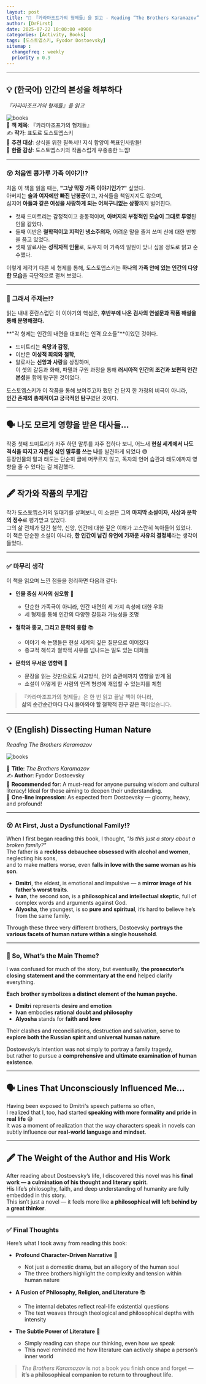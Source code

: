 ```yaml
---
layout: post
title: "📘 『카라마조프가의 형제들』을 읽고 - Reading “The Brothers Karamazov”"
author: [DrFirst]
date: 2025-07-22 10:00:00 +0900
categories: [Activity, Books]
tags: [도스토옙스키, Fyodor Dostoevsky]
sitemap :
  changefreq : weekly
  priority : 0.9
---
```


---

## 💡 (한국어) 인간의 본성을 해부하다  
_『카라마조프가의 형제들』을 읽고_

![books](https://github.com/user-attachments/assets/e14c0153-a8c3-46c0-a9bb-d35af2d63bfb)  
📖 **책 제목**: 『카라마조프가의 형제들』  
✍️ **작가**: 표도르 도스토옙스키  
🎯 **추천 대상**: 상식을 위한 필독서!! 지식 함양이 목표인사람들!  
🌟 **한줄 감상**: 도스토옙스키의 작품스럽게 우중충한 느낌!    

---

### 😵 처음엔 콩가루 가족 이야기!?

처음 이 책을 읽을 때는, **"그냥 막장 가족 이야기인가?"** 싶었다.  
아버지는 **술과 여자에만 빠진 난봉꾼**이고, 자식들을 책임지지도 않으며,  
심지어 **아들과 같은 여성을 사랑하게 되는 어처구니없는 상황**까지 벌어진다.

- 첫째 드미트리는 감정적이고 충동적이며, **아버지의 부정적인 모습이 그대로 투영**된 인물 같았다.
- 둘째 이반은 **철학적이고 지적인 냉소주의자**, 어려운 말을 즐겨 쓰며 신에 대한 반항을 품고 있었다.
- 셋째 알료샤는 **성직자적 인물**로, 도무지 이 가족의 일원이 맞나 싶을 정도로 맑고 순수했다.

이렇게 제각기 다른 세 형제를 통해, 도스토옙스키는 **하나의 가족 안에 있는 인간의 다양한 모습**을 극단적으로 펼쳐 보였다.

---

### 🧠 그래서 주제는!?

읽는 내내 혼란스럽던 이 이야기의 핵심은, **후반부에 나온 검사의 연설문과 작품 해설을 통해 분명해졌다.**  

**"각 형제는 인간의 내면을 대표하는 인격 요소들"**이었던 것이다.

- 드미트리는 **욕망과 감정**,  
- 이반은 **이성적 회의와 철학**,  
- 알료샤는 **신앙과 사랑**을 상징하며,  
이 셋의 갈등과 화해, 파멸과 구원 과정을 통해 **러시아적 인간의 조건과 보편적 인간 본성**을 함께 탐구한 것이었다.

도스토옙스키가 이 작품을 통해 보여주고자 했던 건 단지 한 가정의 비극이 아니라,  
**인간 존재의 총체적이고 궁극적인 탐구**였던 것이다.

---

## 🗣️ 나도 모르게 영향을 받은 대사들...

작중 첫째 드미트리가 자주 하던 말투를 자주 접하다 보니, 어느새 **현실 세계에서 나도 격식을 따지고 자존심 섞인 말투를 쓰는 나**를 발견하게 되었다 😅  
등장인물의 말과 태도는 단순히 글에 머무르지 않고, 독자의 언어 습관과 태도에까지 영향을 줄 수 있다는 걸 체감했다.

---

## 🖋️ 작가와 작품의 무게감

작가 도스토옙스키의 일대기를 살펴보니, 이 소설은 그의 **마지막 소설이자, 사상과 문학의 정수**로 평가받고 있었다.  
그의 삶 전체가 담긴 철학, 신앙, 인간에 대한 깊은 이해가 고스란히 녹아들어 있었다.  
이 책은 단순한 소설이 아니라, **한 인간이 남긴 유언에 가까운 사유의 결정체**라는 생각이 들었다.

---

### ✅ 마무리 생각

이 책을 읽으며 느낀 점들을 정리하면 다음과 같다:

- **인물 중심 서사의 심오함** 🧬  
  - 단순한 가족극이 아니라, 인간 내면의 세 가지 속성에 대한 우화  
  - 세 형제를 통해 인간의 다양한 갈등과 가능성을 조명

- **철학과 종교, 그리고 문학의 융합** 📚  
  - 이야기 속 논쟁들은 현실 세계의 깊은 질문으로 이어졌다  
  - 종교적 해석과 철학적 사유를 넘나드는 밀도 있는 대화들

- **문학의 무서운 영향력** 🧠  
  - 문장을 읽는 것만으로도 사고방식, 언어 습관에까지 영향을 받게 됨  
  - 소설이 어떻게 한 사람의 인격 형성에 개입할 수 있는지를 체험

> 『카라마조프가의 형제들』은 한 번 읽고 끝날 책이 아니라,  
> **삶의 순간순간마다 다시 돌아와야 할 철학적 친구 같은 책**이었습니다.

---

## 💡 (English) Dissecting Human Nature  
_Reading *The Brothers Karamazov*_

![books](https://github.com/user-attachments/assets/e14c0153-a8c3-46c0-a9bb-d35af2d63bfb)  

📖 **Title**: *The Brothers Karamazov*  
✍️ **Author**: Fyodor Dostoevsky  
🎯 **Recommended for**: A must-read for anyone pursuing wisdom and cultural literacy! Ideal for those aiming to deepen their understanding.  
🌟 **One-line impression**: As expected from Dostoevsky — gloomy, heavy, and profound!  

---

### 😵 At First, Just a Dysfunctional Family!?

When I first began reading this book, I thought, *"Is this just a story about a broken family?"*  
The father is a **reckless debauchee obsessed with alcohol and women**, neglecting his sons,  
and to make matters worse, even **falls in love with the same woman as his son**.

- **Dmitri**, the eldest, is emotional and impulsive — a **mirror image of his father’s worst traits**.
- **Ivan**, the second son, is a **philosophical and intellectual skeptic**, full of complex words and arguments against God.
- **Alyosha**, the youngest, is so **pure and spiritual**, it’s hard to believe he’s from the same family.

Through these three very different brothers, Dostoevsky **portrays the various facets of human nature within a single household**.

---

### 🧠 So, What’s the Main Theme?

I was confused for much of the story, but eventually, **the prosecutor’s closing statement and the commentary at the end** helped clarify everything.

**Each brother symbolizes a distinct element of the human psyche.**

- **Dmitri** represents **desire and emotion**  
- **Ivan** embodies **rational doubt and philosophy**  
- **Alyosha** stands for **faith and love**  

Their clashes and reconciliations, destruction and salvation, serve to **explore both the Russian spirit and universal human nature**.

Dostoevsky’s intention was not simply to portray a family tragedy,  
but rather to pursue a **comprehensive and ultimate examination of human existence**.

---

## 🗣️ Lines That Unconsciously Influenced Me...

Having been exposed to Dmitri's speech patterns so often,  
I realized that I, too, had started **speaking with more formality and pride in real life** 😅  
It was a moment of realization that the way characters speak in novels can subtly influence our **real-world language and mindset**.

---

## 🖋️ The Weight of the Author and His Work

After reading about Dostoevsky’s life, I discovered this novel was his **final work — a culmination of his thought and literary spirit**.  
His life’s philosophy, faith, and deep understanding of humanity are fully embedded in this story.  
This isn’t just a novel — it feels more like **a philosophical will left behind by a great thinker**.

---

### ✅ Final Thoughts

Here’s what I took away from reading this book:

- **Profound Character-Driven Narrative** 🧬  
  - Not just a domestic drama, but an allegory of the human soul  
  - The three brothers highlight the complexity and tension within human nature

- **A Fusion of Philosophy, Religion, and Literature** 📚  
  - The internal debates reflect real-life existential questions  
  - The text weaves through theological and philosophical depths with intensity

- **The Subtle Power of Literature** 🧠  
  - Simply reading can shape our thinking, even how we speak  
  - This novel reminded me how literature can actively shape a person’s inner world

> *The Brothers Karamazov* is not a book you finish once and forget —  
> **it’s a philosophical companion to return to throughout life.**
